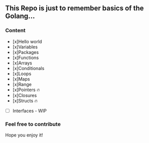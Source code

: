 ## This Repo is just to remember basics of the Golang...

### Content

- [x]Hello world
- [x]Variables
- [x]Packages
- [x]Functions
- [x]Arrays
- [x]Conditionals
- [x]Loops
- [x]Maps
- [x]Range
- [x]Pointers  :fire:
- [x]Closures
- [x]Structs  :fire:
- [ ] Interfaces - WIP

### Feel free to contribute

Hope you enjoy it!
